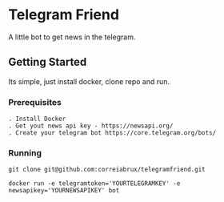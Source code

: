 # Telegram Friend
A little bot to get news in the telegram.

## Getting Started
Its simple, just install docker, clone repo and run. 

### Prerequisites

```
. Install Docker
. Get yout news api key - https://newsapi.org/
. Create your telegram bot https://core.telegram.org/bots/

```

### Running
```
git clone git@github.com:correiabrux/telegramfriend.git
```

```
docker run -e telegramtoken='YOURTELEGRAMKEY' -e newsapikey='YOURNEWSAPIKEY' bot
```